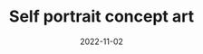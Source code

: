 ---
title: "Self portrait concept art"
caption: "An abstract self portrait created with artificial intelligence. The top half of my head is a drawing with dark, thick lines. The bottom half is overlaid with gray paint and a more realitic appearance and a dash of color."
date: 2022-11-02
excerpt: Self portrait created with articial intelligence
license: "Public Domain"
nightcafe-studio:
  model: Coherent
  prompt: "Self portrait concept art"
  weight: 0.5
  runtime: "Short"
  seed: 743140
  accuracy boost: "Off"
picture: "/assets/generative-art/nightcafe-studio/self-portrait-concept-art/self-portrait-concept-art.jpg"
related:
  - About me
  - Art defined is the devils refusal
  - Crazy eyes
thumbnail: "/assets/generative-art/nightcafe-studio/self-portrait-concept-art/self-portrait-concept-art-thumbnail.jpg"
type: picture
tags:
  - Generative Art
  - About Me
  - NightCafe Studio
  - Public Domain
  - Selfie
  - Home Page
---